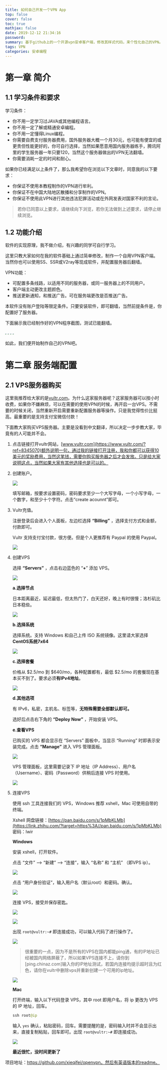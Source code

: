```yaml
---
title: 如何自己开发一个VPN App
top: false
cover: false
toc: true
mathjax: false
date: 2019-12-12 21:34:16
password:
summary: 基于github上的一个开源vpn安卓客户端，修改其样式代码，来个性化自己的VPN。这个VPN基于openvpn库。
tags: VPN
categories: 安卓编程
---
```


# 第一章 简介

## 1.1 学习条件和要求

学习条件：

- 你不用一定学习过JAVA或其他编程语言。
- 你不用一定了解或精通安卓编程。
- 你不用一定懂得Linux编程。
- 你需要自费支付服务器费用，国外服务器大概一个月30元，也可能有便宜的或更贵但性能更好的，你可自行选择，当然如果愿意用国内服务器练手，腾讯阿里的学生服务器一年只要120，当然这个服务器做出的VPN无法翻墙。
- 你需要消耗一定的时间和耐心。

如果你已经满足以上条件了，那么我希望你在浏览以下文章时，同意我的以下要求：

- 你保证不使用本教程制作的VPN进行牟利。
- 你保证不在中国大陆地区散播和分享制作的VPN。
- 你保证不使用此VPN进行其他违法犯罪活动或在外网发表对国家不利的言论。

> 若你已同意以上要求，请继续向下浏览，若你无法做到上述要求，请停止继续浏览。

## 1.2 功能介绍

软件的实现原理，我不做介绍，有兴趣的同学可自行学习。

这里只教大家如何在我的软件基础上通过简单修改，制作一个自用VPN客户端。当然你也可以使用SS、SSR或V2ray等现成软件，并配置服务器后翻墙。

VPN功能：

- 可配置多条线路，以适用不同的服务器，或同一服务器上的不同用户。
- 客户端主动更改主题颜色。
- 推送更新通知，和推送广告。可在服务端更改是否推送广告。

本软件没有账户登陆等限定条件。只要安装软件，即可翻墙，当然前提条件是，你配置好了服务器。

下面展示我已经制作好的VPN程序截图，测试已能翻墙。

<img src="http://qn.xieqifei.com/static/images/ecaoovpn1.jpg" style="zoom:25%;" />

<img src="http://qn.xieqifei.com/static/images/ecaoovpn2.jpg" style="zoom: 25%;" />

<img src="http://qn.xieqifei.com/static/images/ecaoovpn3.jpg" style="zoom:25%;" />

<img src="http://qn.xieqifei.com/static/images/ecaoovpn4.jpg" style="zoom:25%;" />

如此，我们便开始制作自己的VPN吧。

# 第二章 服务端配置

## 2.1 VPS服务器购买

这里我推荐给大家的是[vultr.com](https://www.vultr.com/?ref=8345070)。为什么这家服务器呢？这家服务器可以按小时收费，如果你不嫌麻烦，可以在需要的使用VPN的时候，再开启一台VPS。不需要的时候关闭，当然重新开启需要重新配置服务器等操作。只是我觉得性价比挺高。最重要的是支持支付宝微信付款！

下面教大家购买VPS服务器。主要是没看到中文翻译，所以决定一步步教大家，毕竟有的人可能并不会。

1. 点击链接打开vultr网站，[www.vultr.com](https://www.vultr.com/?ref=8345070)额外说明一句，通过我的链接打开注册，我和你都可以获得10美元的奖励费用，当然这笔钱，需要你购买服务器之后才会发放。只是给大家说明这点，当然如果大家有其他选择也是可以的。

2. 创建账户。

   ![](http://qn.xieqifei.com/static/images/vultr-step1.jpg)

   填写邮箱，按要求设置密码，密码要求至少一个大写字母，一个小写字母，一个数字，和至少十个字符。点击“create acounnt”即可。

3. Vultr充值。

   注册登录后会进入个人面板，左边栏选择 **“Billing”** ，选择支付方式和金额，付款即可。

   Vultr 支持支付宝付款，很方便。但是个人更推荐有 Paypal 的使用 Paypal。

   ![](http://qn.xieqifei.com/static/images/vultr-step2.jpg)

4. 创建VPS

   选择 **“Servers”** ，点击右边蓝色的 “**+**” 添加 VPS。

   ![](http://qn.xieqifei.com/static/images/vultr-step3.jpg)

   **a.选择节点**

   日本距离最近，延迟最低，但太热门了，白天还好，晚上有时很慢；洛杉矶比日本稳些。

   ![](http://qn.xieqifei.com/static/images/vultr-step4.jpg)

   **b.选择系统**

   选择系统。支持 Windows 和自己上传 ISO 系统镜像。这里请大家选择**CentOS系统7x64**

   ![](http://qn.xieqifei.com/static/images/vultr-step5.png)

   **c.选择套餐**

   价格从 $2.5/mo 到 $640/mo，各种配置都有，最低 $2.5/mo 的套餐现在基本买不到了。要求必须**有IPv4地址**。

   ![](http://qn.xieqifei.com/static/images/vultr-step6.jpg)

   **d.其他选项**

   有 IPv6，私密，主机名、标签等，**无特殊需要全部默认即可。**

   选好后点击右下角的 **“Deploy Now”** ，开始安装 VPS。

   **e.查看VPS**

   已购买的 VPS 都会显示在 “Servers” 面板中，当显示 “Running” 时即表示安装完成。点击 **“Manage”** 进入 VPS 管理面板。

   ![](http://qn.xieqifei.com/static/images/vultr-step7.jpg)

   VPS 管理面板，这里需要记录下 IP 地址（IP Address）、用户名（Username）、密码（Password）供稍后连接 VPS 时使用。

   ![](http://qn.xieqifei.com/static/images/vultr-step8.jpg)

5. 连接VPS

   使用 ssh 工具连接我们的 VPS，Windows 推荐 xshell，Mac 可使用自带的终端。

   Xshell 网盘链接：[https://pan.baidu.com/s/1pMbKLMb](https://link.zhihu.com/?target=https%3A//pan.baidu.com/s/1pMbKLMb) 密码：lwir

   **Windows**

   安装 xshell，打开软件。

   点击 “文件” —> “新建” —> “连接”，输入 “名称” 和 “主机” （即VPS ip）。

   ![](http://qn.xieqifei.com/static/images/vps-step1.jpg)

   点击 “用户身份验证”，输入用户名（默认root）和密码。确认。

   ![](http://qn.xieqifei.com/static/images/vps-step2.jpg)

   连接 VPS，接受并保存密匙。

   ![](http://qn.xieqifei.com/static/images/vps-step3.jpg)

   ![](http://qn.xieqifei.com/static/images/vps-step4.jpg)

   出现 `root@vultr:~#` 即连接成功，可以输入代码了进行操作了。

   ![](http://qn.xieqifei.com/static/images/vps-step5.jpg)

   > 很重要的一点，因为不是所有的VPS在国内都能ping通，有的IP地址已经被国内网络屏蔽了，所以如果VPS连接不上，请你到 [ping.chinaz.com]输入你的IP地址测试，若国内连接均提示超时且为红色，请你在vultr中删除vps并重新创建一个可用的ip地址。

   ![](http://qn.xieqifei.com/static/images/vps-step7.jpg)

   **Mac**

   打开终端，输入以下代码登录 VPS，其中 root 即用户名，将 ip 更改为 VPS 的 IP 地址，回车。

   ```java
   ssh root@ip
   ```

   输入 `yes` 确认，粘贴密码，回车。需要提醒的是，密码输入时并不会显示出来，直接复制粘贴，回车即可。出现 `root@vultr:~#` 即连接成功。

   ![](http://qn.xieqifei.com/static/images/vps-step6.jpg)

   

   **最近很忙，没时间更新了**

项目地址：https://github.com/xieqifei/openvpn。然后有英语版本的readme。